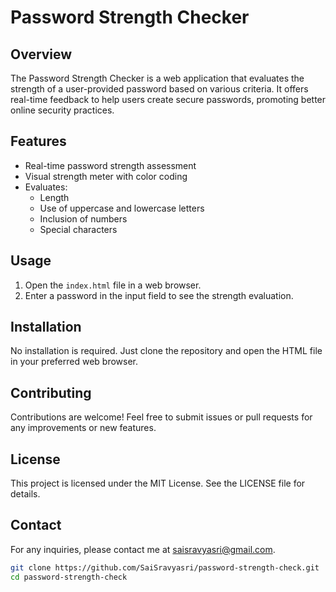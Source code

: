 # Password Strength Checker

## Overview
The Password Strength Checker is a web application that evaluates the strength of a user-provided password based on various criteria. It offers real-time feedback to help users create secure passwords, promoting better online security practices.

## Features
- Real-time password strength assessment
- Visual strength meter with color coding
- Evaluates:
  - Length
  - Use of uppercase and lowercase letters
  - Inclusion of numbers
  - Special characters

## Usage
1. Open the `index.html` file in a web browser.
2. Enter a password in the input field to see the strength evaluation.

## Installation
No installation is required. Just clone the repository and open the HTML file in your preferred web browser.

## Contributing
Contributions are welcome! Feel free to submit issues or pull requests for any improvements or new features.

## License
This project is licensed under the MIT License. See the LICENSE file for details.

## Contact
For any inquiries, please contact me at saisravyasri@gmail.com.

```bash
git clone https://github.com/SaiSravyasri/password-strength-check.git
cd password-strength-check

